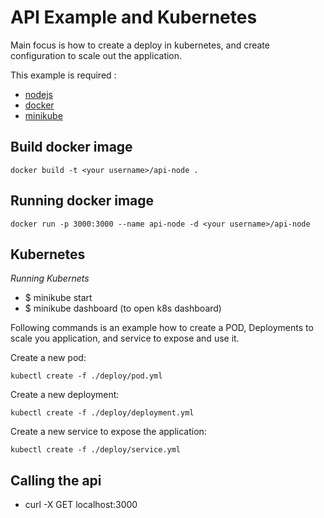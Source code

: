 # API Example and Kubernetes
Main focus is how to create a deploy in kubernetes, and create configuration to scale out the application. 

This example is required :

* [nodejs](https://nodejs.org/en/)
* [docker](https://docs.docker.com/get-docker/) 
* [minikube](https://kubernetes.io/docs/tasks/tools/)

## Build docker image
```
docker build -t <your username>/api-node .
```

## Running docker image
```
docker run -p 3000:3000 --name api-node -d <your username>/api-node
```
## Kubernetes 

*Running Kubernets* 
* $ minikube start 
* $ minikube dashboard (to open k8s dashboard)

Following commands is an example how to create a POD, Deployments to scale you application, and service to expose and use it.

Create a new pod:
```
kubectl create -f ./deploy/pod.yml
```
Create a new deployment:
```
kubectl create -f ./deploy/deployment.yml
```
Create a new service to expose the application:
```
kubectl create -f ./deploy/service.yml
```
## Calling the api
* curl -X GET localhost:3000
